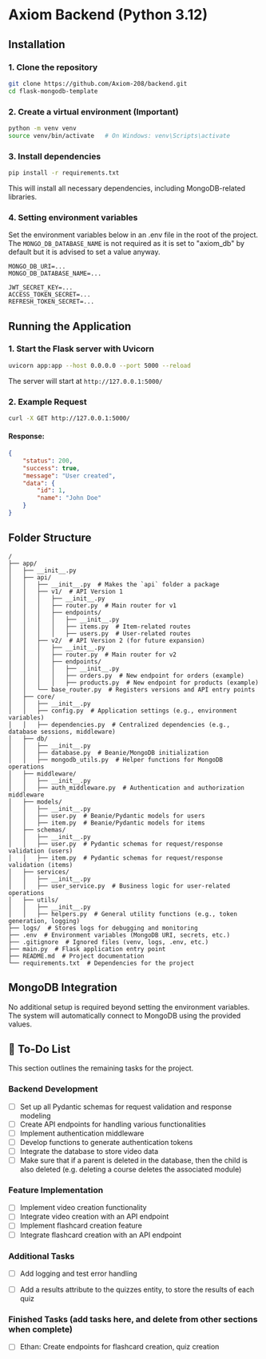 ﻿# Axiom Backend (Python 3.12)

## Installation

### 1. Clone the repository

```sh
git clone https://github.com/Axiom-208/backend.git
cd flask-mongodb-template
```

### 2. Create a virtual environment (Important)

```sh
python -m venv venv
source venv/bin/activate   # On Windows: venv\Scripts\activate
```

### 3. Install dependencies

```sh
pip install -r requirements.txt
```
This will install all necessary dependencies, including MongoDB-related libraries.

### 4. Setting environment variables

Set the environment variables below in an .env file in the root of the project. The `MONGO_DB_DATABASE_NAME` is not required as it is set to "axiom_db" by default but it is advised to set a value anyway.

```.env
MONGO_DB_URI=...
MONGO_DB_DATABASE_NAME=...

JWT_SECRET_KEY=...
ACCESS_TOKEN_SECRET=...
REFRESH_TOKEN_SECRET=...
```


## Running the Application

### 1. Start the Flask server with Uvicorn

```sh
uvicorn app:app --host 0.0.0.0 --port 5000 --reload
```

The server will start at `http://127.0.0.1:5000/`

### 2. Example Request

```sh
curl -X GET http://127.0.0.1:5000/
```

#### Response:

```json
{
    "status": 200,
    "success": true,
    "message": "User created",
    "data": {
        "id": 1,
        "name": "John Doe"
    }
}
```

## Folder Structure

```
/
├── app/
│   ├── __init__.py
│   ├── api/
│   │   ├── __init__.py  # Makes the `api` folder a package
│   │   ├── v1/  # API Version 1
│   │   │   ├── __init__.py
│   │   │   ├── router.py  # Main router for v1
│   │   │   ├── endpoints/
│   │   │   │   ├── __init__.py
│   │   │   │   ├── items.py  # Item-related routes
│   │   │   │   ├── users.py  # User-related routes
│   │   ├── v2/  # API Version 2 (for future expansion)
│   │   │   ├── __init__.py
│   │   │   ├── router.py  # Main router for v2
│   │   │   ├── endpoints/
│   │   │   │   ├── __init__.py
│   │   │   │   ├── orders.py  # New endpoint for orders (example)
│   │   │   │   ├── products.py  # New endpoint for products (example)
│   │   └── base_router.py  # Registers versions and API entry points
│   ├── core/
│   │   ├── __init__.py
│   │   ├── config.py  # Application settings (e.g., environment variables)
│   │   ├── dependencies.py  # Centralized dependencies (e.g., database sessions, middleware)
│   ├── db/
│   │   ├── __init__.py
│   │   ├── database.py  # Beanie/MongoDB initialization
│   │   ├── mongodb_utils.py  # Helper functions for MongoDB operations
│   ├── middleware/
│   │   ├── __init__.py
│   │   ├── auth_middleware.py  # Authentication and authorization middleware
│   ├── models/
│   │   ├── __init__.py
│   │   ├── user.py  # Beanie/Pydantic models for users
│   │   ├── item.py  # Beanie/Pydantic models for items
│   ├── schemas/
│   │   ├── __init__.py
│   │   ├── user.py  # Pydantic schemas for request/response validation (users)
│   │   ├── item.py  # Pydantic schemas for request/response validation (items)
│   ├── services/
│   │   ├── __init__.py
│   │   ├── user_service.py  # Business logic for user-related operations
│   ├── utils/
│   │   ├── __init__.py
│   │   ├── helpers.py  # General utility functions (e.g., token generation, logging)
├── logs/  # Stores logs for debugging and monitoring
├── .env  # Environment variables (MongoDB URI, secrets, etc.)
├── .gitignore  # Ignored files (venv, logs, .env, etc.)
├── main.py  # Flask application entry point
├── README.md  # Project documentation
└── requirements.txt  # Dependencies for the project
```

## MongoDB Integration

No additional setup is required beyond setting the environment variables. The system will automatically connect to MongoDB using the provided values.


## 🚀 To-Do List

This section outlines the remaining tasks for the project.

### Backend Development
- [ ] Set up all Pydantic schemas for request validation and response modeling  
- [ ] Create API endpoints for handling various functionalities  
- [ ] Implement authentication middleware  
- [ ] Develop functions to generate authentication tokens  
- [ ] Integrate the database to store video data  
- [ ] Make sure that if a parent is deleted in the database, then the child is also deleted (e.g. deleting a course deletes the associated module)
      
### Feature Implementation
- [ ] Implement video creation functionality  
- [ ] Integrate video creation with an API endpoint  
- [ ] Implement flashcard creation feature  
- [ ] Integrate flashcard creation with an API endpoint  

### Additional Tasks
- [ ] Add logging and test error handling

- [ ] Add a results attribute to the quizzes entity, to store the results of each quiz

### Finished Tasks (add tasks here, and delete from other sections when complete)
- [ ] Ethan: Create endpoints for flashcard creation, quiz creation


